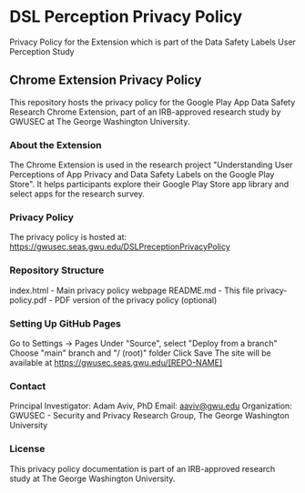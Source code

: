 # DSL Perception Privacy Policy
Privacy Policy for the Extension which is part of the Data Safety Labels User Perception Study

## Chrome Extension Privacy Policy
This repository hosts the privacy policy for the Google Play App Data Safety Research Chrome Extension, part of an IRB-approved research study by GWUSEC at The George Washington University.

### About the Extension
The Chrome Extension is used in the research project "Understanding User Perceptions of App Privacy and Data Safety Labels on the Google Play Store". It helps participants explore their Google Play Store app library and select apps for the research survey.

### Privacy Policy
The privacy policy is hosted at: https://gwusec.seas.gwu.edu/DSLPreceptionPrivacyPolicy

### Repository Structure
index.html - Main privacy policy webpage
README.md - This file
privacy-policy.pdf - PDF version of the privacy policy (optional)

### Setting Up GitHub Pages
Go to Settings → Pages
Under "Source", select "Deploy from a branch"
Choose "main" branch and "/ (root)" folder
Click Save
The site will be available at https://gwusec.seas.gwu.edu/[REPO-NAME]

### Contact
Principal Investigator: Adam Aviv, PhD
Email: aaviv@gwu.edu
Organization: GWUSEC - Security and Privacy Research Group, The George Washington University

### License
This privacy policy documentation is part of an IRB-approved research study at The George Washington University.
